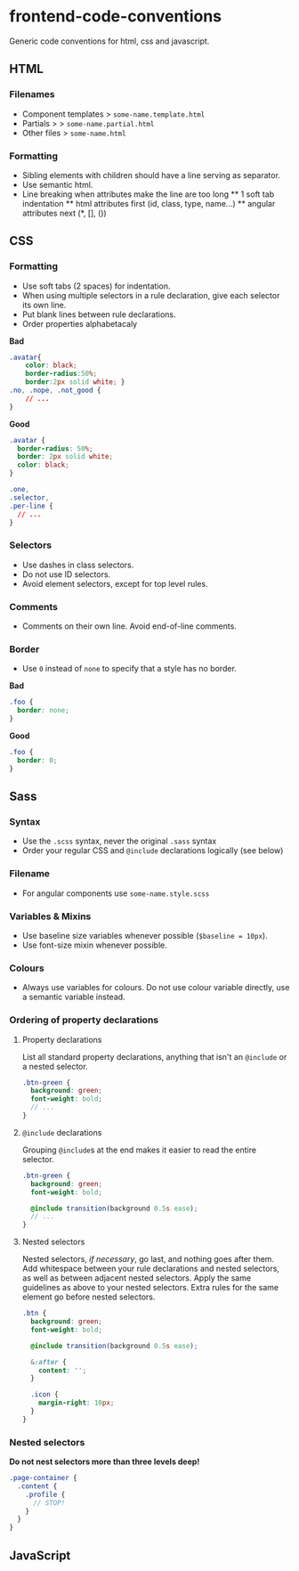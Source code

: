 # frontend-code-conventions
Generic code conventions for html, css and javascript.

## HTML

### Filenames
* Component templates > `some-name.template.html`
* Partials >  > `some-name.partial.html`
* Other files > `some-name.html`

### Formatting
* Sibling elements with children should have a line serving as separator.
* Use semantic html.
* Line breaking when attributes make the line are too long
** 1 soft tab indentation
** html attributes first (id, class, type, name...)
** angular attributes next (*, [], ())


## CSS

### Formatting
* Use soft tabs (2 spaces) for indentation.
* When using multiple selectors in a rule declaration, give each selector its own line.
* Put blank lines between rule declarations.
* Order properties alphabetacaly

**Bad**

```css
.avatar{
    color: black;
    border-radius:50%;
    border:2px solid white; }
.no, .nope, .not_good {
    // ...
}
```

**Good**

```css
.avatar {
  border-radius: 50%;
  border: 2px solid white;
  color: black;
}

.one,
.selector,
.per-line {
  // ...
}
```

### Selectors
* Use dashes in class selectors.
* Do not use ID selectors.
* Avoid element selectors, except for top level rules.

### Comments
* Comments on their own line. Avoid end-of-line comments.

### Border
* Use `0` instead of `none` to specify that a style has no border.

**Bad**

```css
.foo {
  border: none;
}
```

**Good**

```css
.foo {
  border: 0;
}
```


## Sass

### Syntax
* Use the `.scss` syntax, never the original `.sass` syntax
* Order your regular CSS and `@include` declarations logically (see below)

### Filename
* For angular components use `some-name.style.scss`

### Variables & Mixins
* Use baseline size variables whenever possible (`$baseline = 10px`).
* Use font-size mixin whenever possible.

### Colours
* Always use variables for colours. Do not use colour variable directly, use a semantic variable instead.

### Ordering of property declarations

1. Property declarations

    List all standard property declarations, anything that isn't an `@include` or a nested selector.

    ```scss
    .btn-green {
      background: green;
      font-weight: bold;
      // ...
    }
    ```

2. `@include` declarations

    Grouping `@include`s at the end makes it easier to read the entire selector.

    ```scss
    .btn-green {
      background: green;
      font-weight: bold;

      @include transition(background 0.5s ease);
      // ...
    }
    ```

3. Nested selectors

    Nested selectors, _if necessary_, go last, and nothing goes after them. Add whitespace between your rule declarations and nested selectors, as well as between adjacent nested selectors. Apply the same guidelines as above to your nested selectors. Extra rules for the same element go before nested selectors.

    ```scss
    .btn {
      background: green;
      font-weight: bold;

      @include transition(background 0.5s ease);

      &:after {
        content: '';
      }

      .icon {
        margin-right: 10px;
      }
    }
    ```

### Nested selectors

**Do not nest selectors more than three levels deep!**

```scss
.page-container {
  .content {
    .profile {
      // STOP!
    }
  }
}
```

## JavaScript

